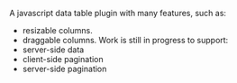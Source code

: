 A javascript data table plugin with many features, such as:
- resizable columns.
- draggable columns.
Work is still in progress to support:
- server-side data
- client-side pagination
- server-side pagination